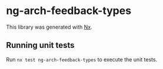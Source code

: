 # ng-arch-feedback-types

This library was generated with [Nx](https://nx.dev).

## Running unit tests

Run `nx test ng-arch-feedback-types` to execute the unit tests.
